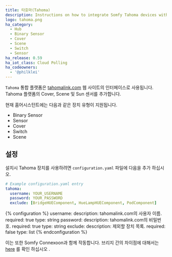 ```yaml
---
title: 타호마(Tahoma)
description: Instructions on how to integrate Somfy Tahoma devices with Home Assistant.
logo: tahoma.png
ha_category:
  - Hub
  - Binary Sensor
  - Cover
  - Scene
  - Switch
  - Sensor
ha_release: 0.59
ha_iot_class: Cloud Polling
ha_codeowners:
  - '@philklei'
---
```


`Tahoma` 통합 플랫폼은 [tahomalink.com](https://www.tahomalink.com) 웹 사이트의 인터페이스로 사용됩니다. Tahoma 플랫폼의 Cover, Scene 및 Sun 센서를 추가합니다. 

현재 홈어시스턴트에는 다음과 같은 장치 유형이 지원됩니다.

- Binary Sensor
- Sensor
- Cover
- Switch
- Scene

## 설정

설치시 Tahoma 장치를 사용하려면 `configuration.yaml` 파일에 다음을 추가 하십시오.

```yaml
# Example configuration.yaml entry
tahoma:
  username: YOUR_USERNAME
  password: YOUR_PASSWORD
  exclude: [BridgeHUEComponent, HueLampHUEComponent, PodComponent]
```

{% configuration %}
username:
  description: tahomalink.com의 사용자 이름.
  required: true
  type: string
password:
  description: tahomalink.com의 비밀번호.
  required: true
  type: string
exclude:
  description: 제외할 장치 목록.
  required: false
  type: list
{% endconfiguration %}

이는 또한 Somfy Connexoon과 함께 작동합니다. 브리지 간의 차이점에 대해서는 [here](https://somfyhouse.freshdesk.com/nl/support/solutions/articles/14000058145-wat-is-het-verschil-tussen-de-tahoma-en-de-connexoon-) 를 확인 하십시오 .